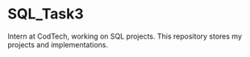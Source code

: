 # SQL_Task3
Intern at CodTech, working on SQL projects. This repository stores my projects and implementations.
